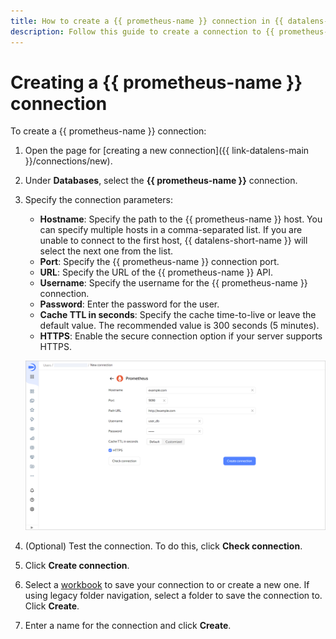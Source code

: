 ```yaml
---
title: How to create a {{ prometheus-name }} connection in {{ datalens-full-name }}
description: Follow this guide to create a connection to {{ prometheus-name }}.
---
```


# Creating a {{ prometheus-name }} connection

To create a {{ prometheus-name }} connection:

1. Open the page for [creating a new connection]({{ link-datalens-main }}/connections/new).
1. Under **Databases**, select the **{{ prometheus-name }}** connection.
1. Specify the connection parameters:

   * **Hostname**: Specify the path to the {{ prometheus-name }} host. You can specify multiple hosts in a comma-separated list. If you are unable to connect to the first host, {{ datalens-short-name }} will select the next one from the list.
   * **Port**: Specify the {{ prometheus-name }} connection port.
   * **URL**: Specify the URL of the {{ prometheus-name }} API.
   * **Username**: Specify the username for the {{ prometheus-name }} connection.
   * **Password**: Enter the password for the user.
   * **Cache TTL in seconds**: Specify the cache time-to-live or leave the default value. The recommended value is 300 seconds (5 minutes).
   * **HTTPS**: Enable the secure connection option if your server supports HTTPS.

   ![image](../../../_assets/datalens/operations/connection/connection-prometheus.png)

1. (Optional) Test the connection. To do this, click **Check connection**.
1. Click **Create connection**.


1. Select a [workbook](../../workbooks-collections/index.md) to save your connection to or create a new one. If using legacy folder navigation, select a folder to save the connection to. Click **Create**.


1. Enter a name for the connection and click **Create**.
